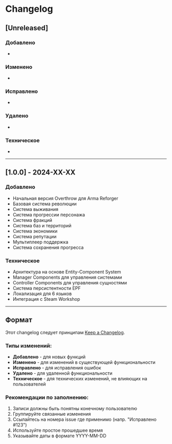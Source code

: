 # Changelog

## [Unreleased]

### Добавлено
- 

### Изменено
- 

### Исправлено
- 

### Удалено
- 

### Техническое
- 

---

## [1.0.0] - 2024-XX-XX

### Добавлено
- Начальная версия Overthrow для Arma Reforger
- Базовая система революции
- Система выживания
- Система прогрессии персонажа
- Система фракций
- Система баз и территорий
- Система экономики
- Система репутации
- Мультиплеер поддержка
- Система сохранения прогресса

### Техническое
- Архитектура на основе Entity-Component System
- Manager Components для управления системами
- Controller Components для управления сущностями
- Система персистентности EPF
- Локализация для 6 языков
- Интеграция с Steam Workshop

---

## Формат

Этот changelog следует принципам [Keep a Changelog](https://keepachangelog.com/ru/1.0.0/).

### Типы изменений:
- **Добавлено** - для новых функций
- **Изменено** - для изменений в существующей функциональности
- **Исправлено** - для исправления ошибок
- **Удалено** - для удаленной функциональности
- **Техническое** - для технических изменений, не влияющих на пользователей

### Рекомендации по заполнению:
1. Записи должны быть понятны конечному пользователю
2. Группируйте связанные изменения
3. Ссылайтесь на номера issue где применимо (напр. "Исправлено #123")
4. Используйте простое прошедшее время
5. Указывайте даты в формате YYYY-MM-DD